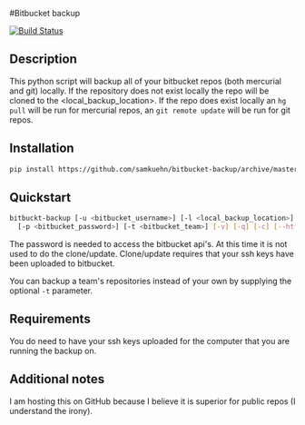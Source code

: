 #Bitbucket backup

[![Build Status](https://travis-ci.org/samkuehn/bitbucket-backup.svg?branch=master)](https://travis-ci.org/samkuehn/bitbucket-backup)

## Description
This python script will backup all of your bitbucket repos (both mercurial and git) locally.
If the repository does not exist locally the repo will be cloned to the <local_backup_location>.
If the repo does exist locally an `hg pull` will be run for mercurial repos,
an `git remote update` will be run for git repos.

## Installation

```bash
pip install https://github.com/samkuehn/bitbucket-backup/archive/master.zip
```

## Quickstart
```bash
bitbuckt-backup [-u <bitbucket_username>] [-l <local_backup_location>]
  [-p <bitbucket_password>] [-t <bitbucket_team>] [-v] [-q] [-c] [--http] [--skip-password] [--mirror]
```
The password is needed to access the bitbucket api's.  At this time it is not used to do the clone/update.
Clone/update requires that your ssh keys have been uploaded to bitbucket.

You can backup a team's repositories instead of your own by supplying the optional `-t` parameter.

## Requirements

You do need to have your ssh keys uploaded for the computer that you are running the backup on.

## Additional notes
I am hosting this on GitHub because I believe it is superior for public repos (I understand the irony).
